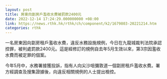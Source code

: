 ```yaml
---
layout: post
title: 房東向劏房戶濫收水費被罰款2400元　
date: 2022-12-14 17:24:29.000000000 +08:00
link: https://news.rthk.hk/rthk/ch/component/k2/1679803-20221214.htm
categories: rthk
---
```


一名房東因向劏房租戶濫收水費，違反水務設施規例，今日在九龍城裁判法院承認控罪，被判處罰款2400元。這是經修訂的規例自去年5月生效以來，第3宗因濫收水費而被定罪的個案。

今年5月中，水務署接獲投訴，指有人向尖沙咀彌敦道一個劏房租戶濫收水費。署方經調查及搜集證據後，向違反相關規例的人士提出檢控。
